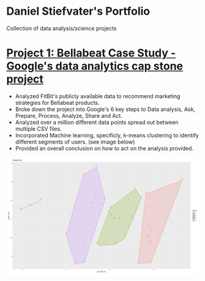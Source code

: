 # Daniel Stiefvater's Portfolio
Collection of data analysis/science projects

# [Project 1: Bellabeat Case Study - Google's data analytics cap stone project](https://www.kaggle.com/code/dstiefv/bellabeat-case-study-may-2022)
* Analyzed FitBit's publicly available data to recommend marketing strategies for Bellabeat products.
* Broke down the project into Google's 6 key steps to Data analysis, Ask, Prepare, Process, Analyze, Share and Act.
* Analyzed over a million different data points spread out between multiple CSV files.
* Incorporated Machine learning, specificly, k-means clustering to identify different segments of users. (see image below)
* Provided an overall conclusion on how to act on the analysis provided.

![](/images/cluster.JPG)

